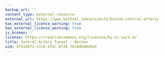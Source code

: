 ```yaml
---
backup_url: ''
content_type: external-resource
external_url: https://www.bechtel.com/projects/boston-central-artery/
has_external_licence_warning: true
has_external_license_warning: true
is_broken: ''
license: https://creativecommons.org/licenses/by-nc-sa/4.0/
title: Central Artery Tunnel - Boston
uid: 9f918bf2-e7cb-4fdc-bf26-70c0db80d9e5
---
```

